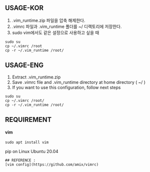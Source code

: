 ## USAGE-KOR
1. .vim_runtime.zip 파일을 압축 해제한다.
2. .vimrc 파일과 .vim_runtime 폴더를 ~/ 디랙토리에 저장한다.
3. sudo vim에서도 같은 설정으로 사용하고 싶을 때
```
sudo su
cp ~/.vimrc /root
cp -r ~/.vim_runtime /root/
```

## USAGE-ENG
1. Extract .vim_runtime.zip
2. Save .vimrc file and .vim_runtime directory at home directory ( ~/ )
3. If you want to use this configuration, follow next steps
```
sudo su
cp ~/.vimrc /root/
cp -r ~/.vim_runtime /root/
```

## REQUIREMENT

#### vim

```
sudo apt install vim
```
pip on Linux Ubuntu 20.04
```
## REFERENCE :
[vim config](https://github.com/amix/vimrc)
